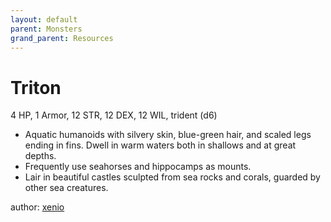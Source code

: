 ```yaml
---
layout: default
parent: Monsters
grand_parent: Resources
---
```


# Triton
4 HP, 1 Armor, 12 STR, 12 DEX, 12 WIL, trident (d6)
- Aquatic humanoids with silvery skin, blue-green hair, and scaled legs ending in fins. Dwell in warm waters both in shallows and at great depths.
- Frequently use seahorses and hippocamps as mounts.
- Lair in beautiful castles sculpted from sea rocks and corals, guarded by other sea creatures.

author: [xenio](https://xenioinabottle.blogspot.com)
